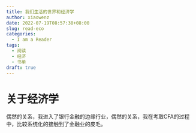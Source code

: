 ```yaml
---
title: 我们生活的世界和经济学
author: xiaowenz
date: 2022-07-19T08:57:38+08:00
slug: read-eco
categories:
  - I am a Reader
tags:
  - 阅读
  - 经济
  - 书单
draft: true
---
```


# **关于经济学**

偶然的关系，我进入了银行金融的边缘行业，偶然的关系，我在考取CFA的过程中，比较系统化的接触到了金融业的皮毛。

